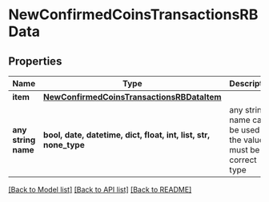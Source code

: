 # NewConfirmedCoinsTransactionsRBData


## Properties
Name | Type | Description | Notes
------------ | ------------- | ------------- | -------------
**item** | [**NewConfirmedCoinsTransactionsRBDataItem**](NewConfirmedCoinsTransactionsRBDataItem.md) |  | 
**any string name** | **bool, date, datetime, dict, float, int, list, str, none_type** | any string name can be used but the value must be the correct type | [optional]

[[Back to Model list]](../README.md#documentation-for-models) [[Back to API list]](../README.md#documentation-for-api-endpoints) [[Back to README]](../README.md)


